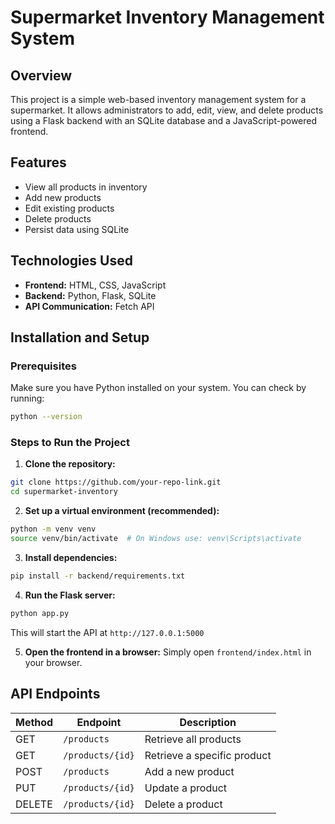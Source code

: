 # Supermarket Inventory Management System

## Overview
This project is a simple web-based inventory management system for a supermarket. It allows administrators to add, edit, view, and delete products using a Flask backend with an SQLite database and a JavaScript-powered frontend.


## Features
- View all products in inventory
- Add new products
- Edit existing products
- Delete products
- Persist data using SQLite

## Technologies Used
- **Frontend:** HTML, CSS, JavaScript
- **Backend:** Python, Flask, SQLite
- **API Communication:** Fetch API

## Installation and Setup

### Prerequisites
Make sure you have Python installed on your system. You can check by running:
```bash
python --version
```

### Steps to Run the Project
1. **Clone the repository:**
```bash
git clone https://github.com/your-repo-link.git
cd supermarket-inventory
```

2. **Set up a virtual environment (recommended):**
```bash
python -m venv venv
source venv/bin/activate  # On Windows use: venv\Scripts\activate
```

3. **Install dependencies:**
```bash
pip install -r backend/requirements.txt
```

4. **Run the Flask server:**
```bash
python app.py
```
This will start the API at `http://127.0.0.1:5000`

5. **Open the frontend in a browser:**
Simply open `frontend/index.html` in your browser.

## API Endpoints
| Method | Endpoint | Description |
|--------|---------|-------------|
| GET | `/products` | Retrieve all products |
| GET | `/products/{id}` | Retrieve a specific product |
| POST | `/products` | Add a new product |
| PUT | `/products/{id}` | Update a product |
| DELETE | `/products/{id}` | Delete a product |
